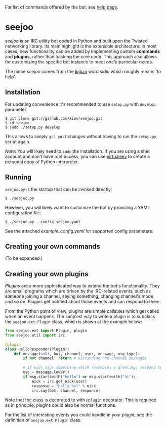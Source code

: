 For list of commands offered by the bot, see [help page](https://github.com/Xion/seejoo/wiki/Help).

seejoo
=
_seejoo_ is an IRC utility bot coded in Python and built upon the Twisted networking library.
Its main highlight is the extensible architecture: in most cases, new functionality can be added
by implementing custom **commands** and **plugins**, rather than hacking the core code.
This approach also allows for customizing the specific bot instance to meet one'a particular needs.

The name _seejoo_ comes from the [lojban][jbo] word _sidju_ which roughly means 'to help'.


Installation
-
For updating convenience it's recommended to use <code>setup.py</code> with <code>develop</code> parameter:

    $ git clone git://github.com/Xion/seejoo.git
    $ cd seejoo
    $ sudo ./setup.py develop

This allows to simply <code>git pull</code> changes without having to run the <code>setup.py</code> script again.

_Note_: You will likely need to <code>sudo</code> the installation. If you are using a shell account and don't have
root access, you can use [virtualenv][venv] to create a personal copy of Python interpreter.


Running
-
<code>seejoo.py</code> is the startup that can be invoked directly:

    $ ./seejoo.py

However, you will likely want to customize the bot by providing a YAML configuration file:

    $ ./seejoo.py --config seejoo.yaml

See the attached *example_config.yaml* for supported config parameters.


Creating your own commands
-
(To be expanded.)

Creating your own plugins
-
_Plugins_ are a more sophisticated way to extend the bot's functionality. They are small programs which are driven
by the IRC-related events, such as someone joining a channel, saying something, changing channel's mode, and so on.
Plugins get notified about those events and can respond to them.

From the Python point of view, plugins are simple callables which get called when an event happens.
The simplest way to write a plugin is to subclass the <code>seejoo.ext.Plugin</code> class, which is shown
at the example below:

```python
from seejoo.ext import Plugin, plugin
from seejoo.util import irc
    
@plugin
class HelloResponder(Plugin):
    def message(self, bot, channel, user, message, msg_type):
        if not channel: return # Discarding non-channel messages
        
        # if user says something which resembles a greeting, respond to it
        msg = message.lower()
        if msg.startswith("hello") or msg.startswith("hi"):
            nick = irc.get_nick(user)
            response = "Hello %s!" % nick
            irc.say(bot, channel, response)
```            
Note that the class is decorated to with <code>@plugin</code> decorator. This is required as in principle,
plugins could also be normal functions.

For the list of interesting events you could handle in your plugin, see the definition of
<code>seejoo.ext.Plugin</code> class.

[jbo]: http://www.lojban.org
[venv]: http://pypi.python.org/pypi/virtualenv
